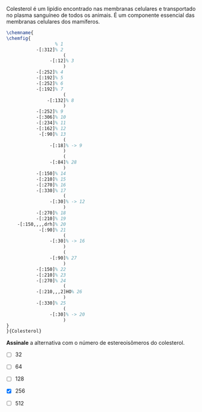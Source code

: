 Colesterol é um lipídio encontrado nas membranas celulares e transportado no plasma sanguíneo de todos os animais. É um componente essencial das membranas celulares dos mamíferos.

```latex
\chemname{
\chemfig{
                  % 1
           -[:312]% 2
                     (
                -[:12]% 3
                     )
           -[:252]% 4
           -[:192]% 5
           -[:252]% 6
           -[:192]% 7
                     (
               -[:132]% 8
                     )
           -[:252]% 9
           -[:306]% 10
           -[:234]% 11
           -[:162]% 12
            -[:90]% 13
                     (
                -[:18]% -> 9
                     )
                     (
                -[:84]% 28
                     )
           -[:150]% 14
           -[:210]% 15
           -[:270]% 16
           -[:330]% 17
                     (
                -[:30]% -> 12
                     )
           -[:270]% 18
           -[:210]% 19
    -[:150,,,,drh]% 20
            -[:90]% 21
                     (
                -[:30]% -> 16
                     )
                     (
                -[:90]% 27
                     )
           -[:150]% 22
           -[:210]% 23
           -[:270]% 24
                     (
           -[:210,,,2]HO% 26
                     )
           -[:330]% 25
                     (
                -[:30]% -> 20
                     )
}
}{Colesterol}
```

**Assinale** a alternativa com o número de estereoisômeros do colesterol.

- [ ] 32
- [ ] 64
- [ ] 128
- [x] 256
- [ ] 512

